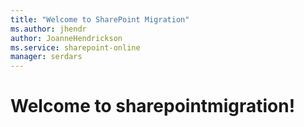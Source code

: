 ```yaml
---
title: "Welcome to SharePoint Migration"
ms.author: jhendr
author: JoanneHendrickson
ms.service: sharepoint-online
manager: serdars
---
```

# Welcome to sharepointmigration!
